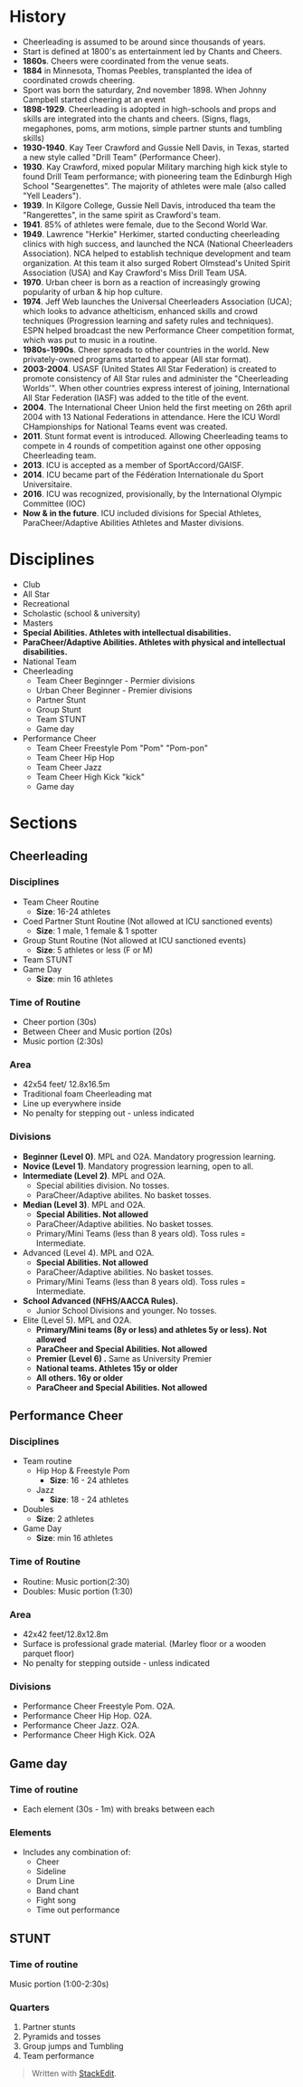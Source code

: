 
# History
- Cheerleading is assumed to be around since thousands of years.
- Start is defined at 1800's as entertainment led by Chants and Cheers.
- **1860s**. Cheers were coordinated from the venue seats.
- **1884** in Minnesota, Thomas Peebles, transplanted the idea of coordinated crowds cheering.
- Sport was born the saturdary, 2nd november 1898. When Johnny Campbell started cheering at an event
- **1898-1929**. Cheerleading is adopted in high-schools and props and skills are integrated into the chants and cheers. (Signs, flags, megaphones, poms, arm motions, simple partner stunts and tumbling skills)
- **1930-1940**. Kay Teer Crawford and Gussie Nell Davis, in Texas, started a new style called "Drill Team" (Performance Cheer).
- **1930**. Kay Crawford, mixed popular Military marching high kick style to found Drill Team performance; with pioneering team the Edinburgh High School "Seargenettes". The majority of athletes were male (also called "Yell Leaders").
- **1939**. In Kilgore College, Gussie Nell Davis, introduced tha team the "Rangerettes", in the same spirit as Crawford's team.
- **1941**. 85% of athletes were female, due to the Second World War.
- **1949**. Lawrence "Herkie" Herkimer, started conducting cheerleading clinics with high success, and launched the NCA (National Cheerleaders Association). NCA helped to establish technique development and team organization. At this team it also surged Robert Olmstead's United Spirit Association (USA) and Kay Crawford's Miss Drill Team USA.
- **1970**. Urban cheer is born as a reaction of increasingly growing popularity of urban & hip hop culture.
- **1974**. Jeff Web launches the Universal Cheerleaders Association (UCA); which looks to advance athelticism, enhanced skills and crowd techniques (Progression learning and safety rules and techniques). ESPN helped broadcast the new Performance Cheer competition format, which was put to music in a routine. 
- **1980s-1990s**. Cheer spreads to other countries in the world. New privately-owned programs started to appear (All star format).
- **2003-2004**. USASF (United States All Star Federation) is created to promote consistency of All Star rules and administer the "Cheerleading Worlds'". When other countries express interest of joining, International All Star Federation (IASF) was added to the title of the event.
- **2004**. The International Cheer Union held the first meeting on 26th april 2004 with 13 National Federations in attendance. Here the ICU Wordl CHampionships for National Teams event was created.
- **2011**. Stunt format event is introduced. Allowing Cheerleading teams to compete in 4 rounds of competition against one other opposing Cheerleading team.
- **2013**. ICU is accepted as a member of SportAccord/GAISF. 
- **2014**. ICU became part of the Fédération Internationale du Sport Universitaire.
- **2016**. ICU was recognized, provisionally, by the International Olympic Committee (IOC)
- **Now & in the future**. ICU included divisions for Special Athletes, ParaCheer/Adaptive Abilities Athletes and Master divisions.

# Disciplines
- Club
- All Star
- Recreational
- Scholastic (school & university)
- Masters
- **Special Abilities. Athletes with intellectual disabilities.**
- **ParaCheer/Adaptive Abilities. Athletes with physical and intellectual disabilities.**
- National Team
- Cheerleading 
	- Team Cheer Beginnger - Permier divisions
	- Urban Cheer Beginner - Premier divisions
	- Partner Stunt
	- Group Stunt
	- Team STUNT
	- Game day
- Performance Cheer
	- Team Cheer Freestyle Pom "Pom" "Pom-pon"
	- Team Cheer Hip Hop
	- Team Cheer Jazz
	- Team Cheer High Kick "kick"
	- Game day

# Sections

## Cheerleading

### Disciplines
- Team Cheer Routine
	- **Size**: 16-24 athletes
- Coed Partner Stunt Routine (Not allowed at ICU sanctioned events)
	- **Size**: 1 male, 1 female & 1 spotter
- Group Stunt Routine (Not allowed at ICU sanctioned events)
	- **Size**: 5 athletes or less (F or M)
- Team STUNT
- Game Day
	- **Size**: min 16 athletes

### Time of Routine 

- Cheer portion (30s)
- Between Cheer and Music portion (20s)
- Music portion (2:30s)

### Area

- 42x54 feet/ 12.8x16.5m
- Traditional foam Cheerleading mat
- Line up everywhere inside
- No penalty for stepping out - unless indicated


### Divisions

- **Beginner (Level 0)**. MPL and O2A. Mandatory progression learning.
- **Novice (Level 1)**. Mandatory progression learning, open to all.
- **Intermediate (Level 2)**. MPL and O2A.
	- Special abilities division. No tosses.
	- ParaCheer/Adaptive abilites. No basket tosses.
- **Median (Level 3)**. MPL and O2A. 
	- **Special Abilities. Not allowed**
	- ParaCheer/Adaptive abilities. No basket tosses.
	- Primary/Mini Teams (less than 8 years old). Toss rules = Intermediate.
- Advanced (Level 4). MPL and O2A.
	- **Special Abilities. Not allowed**
	- ParaCheer/Adaptive abilities. No basket tosses.
	- Primary/Mini Teams (less than 8 years old). Toss rules = Intermediate.
- **School Advanced (NFHS/AACCA Rules).** 
	- Junior School Divisions and younger. No tosses.
- Elite (Level 5). MPL and O2A. 
	- **Primary/Mini teams (8y or less) and athletes 5y or less). Not allowed**
	- **ParaCheer and Special Abilities. Not allowed**
   - **Premier (Level 6) .** Same as University Premier
    - **National teams. Athletes 15y or older**
    - **All others. 16y or older**
    - **ParaCheer and Special Abilities. Not allowed**

## Performance Cheer 

### Disciplines
- Team routine
	- Hip Hop & Freestyle Pom
		- **Size**: 16 - 24 athletes
	- Jazz
		- **Size**: 18 - 24 athletes
- Doubles
	- **Size**: 2 athletes
- Game Day
	- **Size**: min 16 athletes


### Time of Routine
- Routine: Music portion(2:30)
- Doubles: Music portion (1:30)

### Area 

- 42x42 feet/12.8x12.8m
- Surface is professional grade material. (Marley floor or a wooden parquet floor)
- No penalty for stepping outside - unless indicated

### Divisions
- Performance Cheer Freestyle Pom. O2A.
- Performance Cheer Hip Hop. O2A. 
- Performance Cheer Jazz. O2A. 
- Performance Cheer High Kick. O2A

## Game day 
### Time of routine
- Each element (30s - 1m) with breaks between each

### Elements
- Includes any combination of:
	- Cheer 
	- Sideline
	- Drum Line
	- Band chant
	- Fight song
	- Time out performance
	
## STUNT
### Time of routine
Music portion (1:00-2:30s)
### Quarters
1. Partner stunts
2. Pyramids and tosses
3. Group jumps and Tumbling
4. Team performance


> Written with [StackEdit](https://stackedit.io/).
<!--stackedit_data:
eyJoaXN0b3J5IjpbLTEyODUwOTcwMzRdfQ==
-->